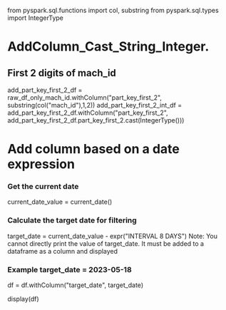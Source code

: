 from pyspark.sql.functions import col, substring
from pyspark.sql.types import IntegerType


# AddColumn_Cast_String_Integer.
## First 2 digits of mach_id
add_part_key_first_2_df = raw_df_only_mach_id.withColumn("part_key_first_2", substring(col("mach_id"),1,2))
add_part_key_first_2_int_df = add_part_key_first_2_df.withColumn("part_key_first_2", add_part_key_first_2_df.part_key_first_2.cast(IntegerType()))

# Add column based on a date expression

### Get the current date
current_date_value = current_date()

### Calculate the target date for filtering
target_date = current_date_value - expr("INTERVAL 8 DAYS")
Note: You cannot directly print the value of target_date. It must be added to a dataframe as a column and displayed

### Example target_date = 2023-05-18
df = df.withColumn("target_date", target_date)

display(df)
